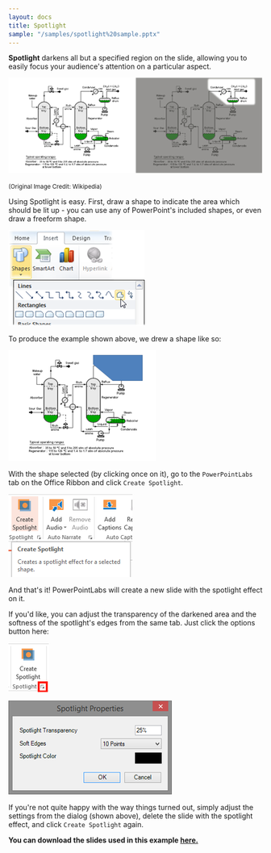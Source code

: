 ```yaml
---
layout: docs
title: Spotlight
sample: "/samples/spotlight%20sample.pptx"
---
```


**Spotlight** darkens all but a specified region on the slide, allowing you to easily focus your audience's attention on a particular aspect.

<p>
<img class="box-shadow" src="/img/docs/spotlight-1.png" />
</p>
<small>(Original Image Credit: Wikipedia)</small>

Using Spotlight is easy. First, draw a shape to indicate the area which should be lit up - you can use any of PowerPoint's included shapes, or even draw a freeform shape.

![](/img/docs/spotlight-2.png)

To produce the example shown above, we drew a shape like so:

<p>
<img class="box-shadow" src="/img/docs/spotlight-3.png" />
</p>

With the shape selected (by clicking once on it), go to the <code>PowerPointLabs</code> tab on the Office Ribbon and click <code>Create Spotlight</code>. 

<p>
<img class="box-shadow" src="/img/docs/spotlight-4.png" />
</p>

And that's it! PowerPointLabs will create a new slide with the spotlight effect on it.

If you'd like, you can adjust the transparency of the darkened area and the softness of the spotlight's edges from the same tab. Just click the options button here:

<p>
<img class="box-shadow" src="/img/docs/spotlight-5.png" />
</p>

<p>
<img class="box-shadow" src="/img/docs/spotlight-6.png" />
</p>

If you're not quite happy with the way things turned out, simply adjust the settings from the dialog (shown above), delete the slide with the spotlight effect, and click `Create Spotlight` again.

**You can download the slides used in this example [here.](/samples/spotlight%20sample.pptx)**
